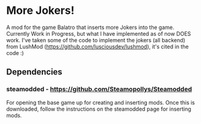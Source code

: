 # More Jokers!
A mod for the game Balatro that inserts more Jokers into the game. Currently Work in Progress, but what I have implemented as of now DOES work.
I've taken some of the code to implement the jokers (all backend) from LushMod (https://github.com/lusciousdev/lushmod), it's cited in the code :)

## Dependencies
### steamodded - https://github.com/Steamopollys/Steamodded
For opening the base game up for creating and inserting mods. Once this is downloaded, follow the instructions on the steamodded page for inserting mods.
